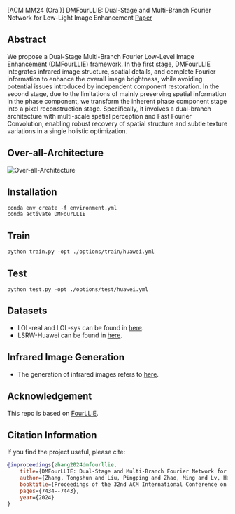 [ACM MM24 (Oral)] DMFourLLIE: Dual-Stage and Multi-Branch Fourier Network for Low-Light Image Enhancement [Paper](https://arxiv.org/abs/2412.00683)

## Abstract
We propose a Dual-Stage Multi-Branch Fourier Low-Level Image Enhancement (DMFourLLIE) framework. In the first stage, DMFourLLIE integrates infrared image structure, spatial details, and complete Fourier information to enhance the overall image brightness, while avoiding potential issues introduced by independent component restoration. In the second stage, due to the limitations of mainly preserving spatial information in the phase component, we transform the inherent phase component stage into a pixel reconstruction stage. Specifically, it involves a dual-branch architecture with multi-scale spatial perception and Fast Fourier Convolution, enabling robust recovery of spatial structure and subtle texture variations in a single holistic optimization.

## Over-all-Architecture
![Over-all-Architecture](https://github.com/user-attachments/assets/e73e3d11-9b35-4363-a066-d399701414f2)

## Installation
```
conda env create -f environment.yml
conda activate DMFourLLIE
```

## Train
```python train.py -opt ./options/train/huawei.yml```

## Test
```python test.py -opt ./options/test/huawei.yml```

## Datasets
- LOL-real and LOL-sys can be found in [here](https://github.com/flyywh/SGM-Low-Light).
- LSRW-Huawei can be found in [here](https://github.com/JianghaiSCU/R2RNet).

## Infrared Image Generation
- The generation of infrared images refers to [here](https://github.com/RPM-Robotics-Lab/sRGB-TIR).

## Acknowledgement
This repo is based on [FourLLIE](https://github.com/wangchx67/FourLLIE).

## Citation Information
If you find the project useful, please cite:  

```bibtex  
@inproceedings{zhang2024dmfourllie,  
    title={DMFourLLIE: Dual-Stage and Multi-Branch Fourier Network for Low-Light Image Enhancement},  
    author={Zhang, Tongshun and Liu, Pingping and Zhao, Ming and Lv, Haotian},  
    booktitle={Proceedings of the 32nd ACM International Conference on Multimedia},  
    pages={7434--7443},  
    year={2024}  
}  
